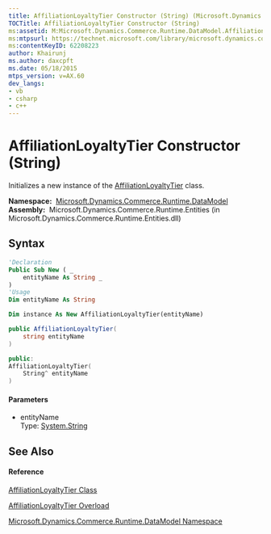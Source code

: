 ```yaml
---
title: AffiliationLoyaltyTier Constructor (String) (Microsoft.Dynamics.Commerce.Runtime.DataModel)
TOCTitle: AffiliationLoyaltyTier Constructor (String)
ms:assetid: M:Microsoft.Dynamics.Commerce.Runtime.DataModel.AffiliationLoyaltyTier.#ctor(System.String)
ms:mtpsurl: https://technet.microsoft.com/library/microsoft.dynamics.commerce.runtime.datamodel.affiliationloyaltytier.affiliationloyaltytier(v=AX.60)
ms:contentKeyID: 62208223
author: Khairunj
ms.author: daxcpft
ms.date: 05/18/2015
mtps_version: v=AX.60
dev_langs:
- vb
- csharp
- c++
---
```


# AffiliationLoyaltyTier Constructor (String)

Initializes a new instance of the [AffiliationLoyaltyTier](affiliationloyaltytier-class-microsoft-dynamics-commerce-runtime-datamodel.md) class.

**Namespace:**  [Microsoft.Dynamics.Commerce.Runtime.DataModel](microsoft-dynamics-commerce-runtime-datamodel-namespace.md)  
**Assembly:**  Microsoft.Dynamics.Commerce.Runtime.Entities (in Microsoft.Dynamics.Commerce.Runtime.Entities.dll)

## Syntax

``` vb
'Declaration
Public Sub New ( _
    entityName As String _
)
'Usage
Dim entityName As String

Dim instance As New AffiliationLoyaltyTier(entityName)
```

``` csharp
public AffiliationLoyaltyTier(
    string entityName
)
```

``` c++
public:
AffiliationLoyaltyTier(
    String^ entityName
)
```

#### Parameters

  - entityName  
    Type: [System.String](https://technet.microsoft.com/library/s1wwdcbf\(v=ax.60\))  

## See Also

#### Reference

[AffiliationLoyaltyTier Class](affiliationloyaltytier-class-microsoft-dynamics-commerce-runtime-datamodel.md)

[AffiliationLoyaltyTier Overload](affiliationloyaltytier-constructor-microsoft-dynamics-commerce-runtime-datamodel.md)

[Microsoft.Dynamics.Commerce.Runtime.DataModel Namespace](microsoft-dynamics-commerce-runtime-datamodel-namespace.md)

